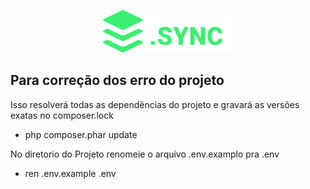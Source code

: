 <p align="center"><img src="https://raw.githubusercontent.com/thesekcy/CryptoSync/dcce1cc31db2e7337984c523998947d0dad200e4/CryptoSync/public/svg/logo.svg"></p>


## Para correção dos erro do projeto

Isso resolverá todas as dependências do projeto e gravará as versões exatas no composer.lock

- php composer.phar update

No diretorio do Projeto renomeie o arquivo .env.examplo pra .env

- ren .env.example .env